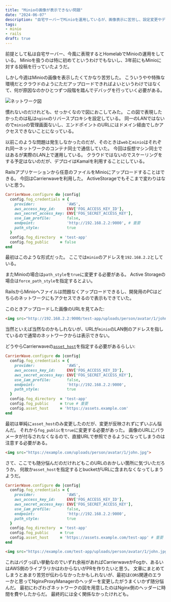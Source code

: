 ```yaml
---
title: "Minioの画像が表示できない問題"
date: "2024-06-07"
description: "自宅サーバーでMinioを運用しているが、画像表示に苦労し、設定変更やデバッグを通じてCarrierwaveのasset_hostやfog_publicの設定を調整する必要があった。"
tags:
- minio
- rails
draft: true
---
```


前提として私は自宅サーバー、今風に表現するとHomelabでMinioの運用をしている。
Minioを扱うのは特に初めてというわけでもないし、3年前にもMinioに対する投稿を行っていたようだ。

しかし今週はMinioの画像を表示したくてかなり苦労した。
こういうやや特殊な環境だとクラウドのようにただアップロードできればよいというわけではなくて、何が原因なのかひとつずつ段階を踏んでデバッグを行っていく必要がある。

![ネットワーク図](/images/20240607.webp)

慣れないのだけれども、せっかくなので図におこしてみた。
この図で表現したかったのは私は`nginx`のリバースプロキシを設定している。
同一のLANではないので`minio`の管理画面ないし、エンドポイントのURLにはドメイン経由でしかアクセスできないことになっている。

以前このような問題は発生しなかったのだが、そのときは`web`と`minio`はそれぞれ同一ネットワークのコンテナ同士で通信していた。
今回は仮想マシン同士ではあるが実際のLAN上で運用している。
クラウドではないのでスケーリングをする予定はないのだが、デプロイはKamalを利用することにしている。

Railsアプリケーションから任意のファイルをMinioにアップロードすることはできる。
今回はCarrierwaveを利用した。
ActiveStorageでもそこまで変わりはないと思う。

```ruby
CarrierWave.configure do |config|
  config.fog_credentials = {
    provider:              'AWS',
    aws_access_key_id:     ENV['FOG_ACCESS_KEY_ID'],
    aws_secret_access_key: ENV['FOG_SECRET_ACCESS_KEY'],
    use_iam_profile:       false,
    endpoint:              'http://192.168.2.2:9000', # 重要
    path_style:            true
  }
  config.fog_directory  = 'test-app'
  config.fog_public     = false
end
```

最初はこのような形式だった。
ここでは`minio`のアドレスを`192.168.2.2`としている。

またMinioの場合は`path_style`を`true`に変更する必要がある。
Active Storageの場合は`force_path_style`を指定するとよい。

RailsからMinioへファイルは問題なくアップロードできるし、開発用のPCはどちらのネットワークにもアクセスできるので表示もできていた。

このときアップロードした画像のURLを見てみた:

```html
<img src="http://192.168.2.2:9000/test-app/uploads/person/avatar/1/john.jpg?X-Amz-Expires=600...">
```

当然といえば当然なのかもしれないが、URLが`minio`のLAN側のアドレスを指しているので通常のネットワークからは表示できない。

どうやらCarrierwaveの[`asset_host`](https://stackoverflow.com/a/13109245)を指定する必要があるらしい:

```ruby
CarrierWave.configure do |config|
  config.fog_credentials = {
    provider:              'AWS',
    aws_access_key_id:     ENV['FOG_ACCESS_KEY_ID'],
    aws_secret_access_key: ENV['FOG_SECRET_ACCESS_KEY'],
    use_iam_profile:       false,
    endpoint:              'http://192.168.2.2:9000',
    path_style:            true
  }
  config.fog_directory  = 'test-app'
  config.fog_public     = true # 重要
  config.asset_host     = 'https://assets.example.com'
end
```

最初は単純に`asset_host`のみ変更したのだが、変更が反映されずにずいぶん悩んだ。
それから`fog_public`を`true`に変更する必要があった。
画像のURLにパラメータが付与されなくなるので、直接URLで参照できるようになってしまうのは注意する必要がある。

```html
<img src="https://example.com/uploads/person/avatar/1/john.jpg">
```

さて、ここでも随分悩んだのだけれどもこのURLのおかしい箇所に気づいただろうか。
何故か`asset_host`を指定するとbucketがURLに含まれなくなってしまうようだ。

```ruby
CarrierWave.configure do |config|
  config.fog_credentials = {
    provider:              'AWS',
    aws_access_key_id:     ENV['FOG_ACCESS_KEY_ID'],
    aws_secret_access_key: ENV['FOG_SECRET_ACCESS_KEY'],
    use_iam_profile:       false,
    endpoint:              'http://192.168.2.2:9000',
    path_style:            true
  }
  config.fog_directory  = 'test-app'
  config.fog_public     = true
  config.asset_host     = 'https://assets.example.com/test-app' # 重要
end
```

```html
<img src="https://example.com/test-app/uploads/person/avatar/1/john.jpg">
```

これはバグっぽい挙動なのでいずれ余裕があればCarrierwaveかFogか、あるいはAWS側のライブラリかはわからないがPRを作りたいと思う。
文章にまとめてしまうとあまり苦労が伝わらなかったかもしれないが、最初は`CORS`関連のエラーかと思ってNginxProxyManagerのヘッダーを変更したがうまくいかず随分悩んだ。
最初にわざわざネットワークの図を用意したのはNginx側のヘッダーに時間を費やしたからだ。
最終的には全く関係なかったけれども。
